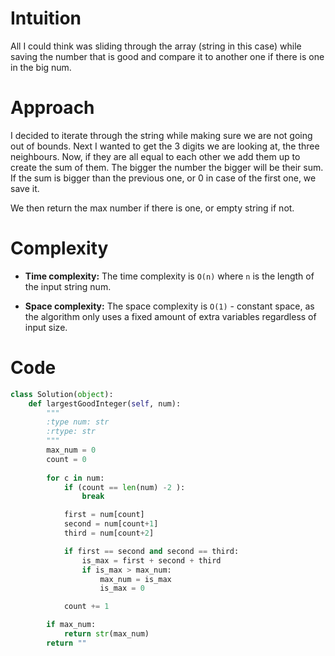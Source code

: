 # Intuition
All I could think was sliding through the array (string in this case) while saving the number that is good and compare it to another one if there is one in the big num.

# Approach
I decided to iterate through the string while making sure we are not going out of bounds.
Next I wanted to get the 3 digits we are looking at, the three neighbours.
Now, if they are all equal to each other we add them up to create the sum of them. The bigger the number the bigger will be their sum.
If the sum is bigger than the previous one, or 0 in case of the first one, we save it.

We then return the max number if there is one, or empty string if not.

# Complexity
- **Time complexity:**
The time complexity is `O(n)` where `n` is the length of the input string num.

- **Space complexity:**
The space complexity is `O(1)` - constant space, as the algorithm only uses a fixed amount of extra variables regardless of input size.

# Code
```python
class Solution(object):
    def largestGoodInteger(self, num):
        """
        :type num: str
        :rtype: str
        """
        max_num = 0
        count = 0
    
        for c in num:
            if (count == len(num) -2 ):
                break

            first = num[count]
            second = num[count+1]
            third = num[count+2]

            if first == second and second == third:
                is_max = first + second + third
                if is_max > max_num:
                    max_num = is_max
                    is_max = 0 

            count += 1

        if max_num:
            return str(max_num)
        return ""
```